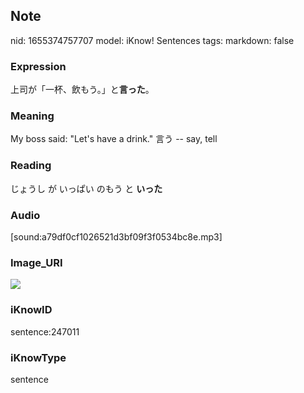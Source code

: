 ## Note
nid: 1655374757707
model: iKnow! Sentences
tags: 
markdown: false

### Expression
上司が「一杯、飲もう。」と<b>言った</b>。

### Meaning
My boss said: "Let's have a drink."
言う -- say, tell

### Reading
じょうし が いっぱい のもう と <b>いった</b>

### Audio
[sound:a79df0cf1026521d3bf09f3f0534bc8e.mp3]

### Image_URI
<img src="5031bf4c94fc6ffda026545821a75ffd.jpg">

### iKnowID
sentence:247011

### iKnowType
sentence
